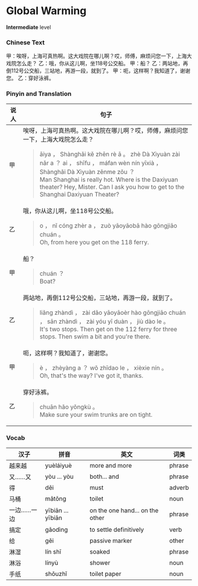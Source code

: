 # Global Warming
**Intermediate** level
### Chinese Text
甲：唉呀，上海可真热啊。这大戏院在哪儿啊？哎，师傅，麻烦问您一下，上海大戏院怎么走？
乙：哦，你从这儿啊，坐118号公交船。
甲：船？
乙：两站地，再倒112号公交船，三站地，再游一段，就到了。
甲：呃，这样啊？我知道了，谢谢您。
乙：穿好泳裤。

### Pinyin and Translation
|说人|句子|
|----|----|
|甲|唉呀，上海可真热啊。这大戏院在哪儿啊？哎，师傅，麻烦问您一下，上海大戏院怎么走？<blockquote>āiya ， Shànghǎi kě zhēn rè ā 。 zhè Dà Xìyuàn zài nǎr a ？ ai ， shīfu ， máfan wèn nín yīxià ， Shànghǎi Dà Xìyuàn zěnme zǒu ？<br />Man Shanghai is really hot. Where is the Daxiyuan theater? Hey, Mister. Can I ask you how to get to the Shanghai Daxiyuan Theater?</blockquote>|
|乙|哦，你从这儿啊，坐118号公交船。<blockquote>o ， nǐ cóng zhèr a ， zuò yāoyāobā hào gōngjiāo chuán 。<br />Oh, from here you get on the 118 ferry.</blockquote>|
|甲|船？<blockquote>chuán ？<br />Boat?</blockquote>|
|乙|两站地，再倒112号公交船，三站地，再游一段，就到了。<blockquote>liǎng zhàndì ， zài dǎo yāoyāoèr hào gōngjiāo chuán ， sān zhàndì ， zài yóu yī duàn ， jiù dào le 。<br />It's two stops. Then get on the 112 ferry for three stops. Then swim a bit and you're there.</blockquote>|
|甲|呃，这样啊？我知道了，谢谢您。<blockquote>è ， zhèyàng a ？ wǒ zhīdao le ， xièxie nín 。<br />Oh, that's the way? I've got it, thanks.</blockquote>|
|乙|穿好泳裤。<blockquote>chuān hǎo yǒngkù 。<br />Make sure your swim trunks are on tight.</blockquote>|
### Vocab
|汉子|拼音|英文|词类|
|----|----|----|----|
|越来越|yuèláiyuè|more and more|phrase|
|又……又|yòu ... yòu|both... and|phrase|
|得|děi|must|adverb|
|马桶|mǎtǒng|toilet|noun|
|一边……一边|yībiān ... yībiān|on the one hand... on the other|phrase|
|搞定|gǎodìng|to settle definitively|verb|
|给|gěi|passive marker|other|
|淋湿|lín shī|soaked|phrase|
|淋浴|línyù|shower|noun|
|手纸|shǒuzhǐ|toilet paper|noun|